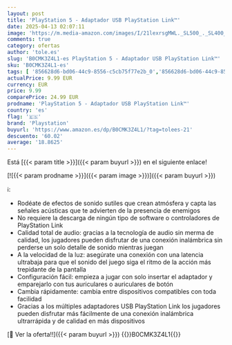 ```yaml
---
layout: post
title: 'PlayStation 5 - Adaptador USB PlayStation Link™'
date: 2025-04-13 02:07:11
image: 'https://m.media-amazon.com/images/I/21lexrsgMWL._SL500_._SL400_.jpg'
comments: true
category: ofertas
author: 'tole.es'
slug: 'B0CMK3Z4L1-es PlayStation 5 - Adaptador USB PlayStation Link™'
sku: 'B0CMK3Z4L1-es'
tags: [ '856628d6-bd06-44c9-8556-c5cb75f77e2b_0','856628d6-bd06-44c9-8556-c5cb75f77e2b_3701','Accesorios','Arborist Merchandising Root','Electrónica','Hardware y juegos para PlayStation 5','Self Service','Special Features Stores','Videojuegos','playstation','🇪🇸', ]
actualPrice: 9.99 EUR
currency: EUR
price: 9.99
comparePrice: 24.99 EUR
prodname: 'PlayStation 5 - Adaptador USB PlayStation Link™'
country: 'es'
flag: '🇪🇸'
brand: 'Playstation'
buyurl: 'https://www.amazon.es/dp/B0CMK3Z4L1/?tag=tolees-21'
descuento: '60.02'
average: '18.8625'
---
```


Está [{{< param title >}}]({{< param buyurl >}}) en el siguiente enlace!

[![{{< param prodname >}}]({{< param image >}})]({{< param buyurl >}})

ℹ️:

- Rodéate de efectos de sonido sutiles que crean atmósfera y capta las señales acústicas que te advierten de la presencia de enemigos
- No requiere la descarga de ningún tipo de software o controladores de PlayStation Link
- Calidad total de audio: gracias a la tecnología de audio sin merma de calidad, los jugadores pueden disfrutar de una conexión inalámbrica sin perderse un solo detalle de sonido mientras juegan
- A la velocidad de la luz: asegúrate una conexión con una latencia ultrabaja para que el sonido del juego siga el ritmo de la acción más trepidante de la pantalla
- Configuración fácil: empieza a jugar con solo insertar el adaptador y emparejarlo con tus auriculares o auriculares de botón
- Cambia rápidamente: cambia entre dispositivos compatibles con toda facilidad
- Gracias a los múltiples adaptadores USB PlayStation Link los jugadores pueden disfrutar más fácilmente de una conexión inalámbrica ultrarrápida y de calidad en más dispositivos

[🛒 Ver la oferta!!]({{< param buyurl >}})
{{<world>}}B0CMK3Z4L1{{</world>}}
